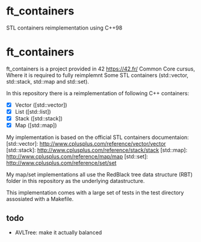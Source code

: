 # ft_containers
STL containers reimplementation using C++98 

# ft_containers

ft_containers is a project provided in 42 https://42.fr/ Common Core cursus, Where it is required to fully reimplemnt Some STL containers (std::vector, std::stack, std::map and std::set).

In this repository there is a reimplementation of following C++ containers:
- [x] Vector ([std::vector])
- [x] List ([std::list])
- [x] Stack ([std::stack])
- [x] Map ([std::map])

My implementation is based on the official STL containers documentaion:
[std::vector]: http://www.cplusplus.com/reference/vector/vector
[std::stack]: http://www.cplusplus.com/reference/stack/stack
[std::map]: http://www.cplusplus.com/reference/map/map
[std::set]: http://www.cplusplus.com/reference/set/set

My map/set implementations all use the RedBlack tree data structure (RBT) folder in this repository as the
underlying datastructure.

This implementation comes with a large set of tests in the test directory assosiated with a Makefile.

## todo

- AVLTree: make it actually balanced
